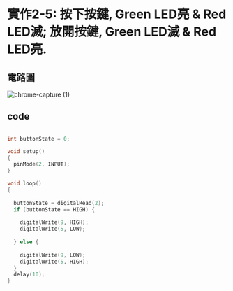 # 實作2-5: 按下按鍵, Green LED亮 & Red LED滅; 放開按鍵, Green LED滅 & Red LED亮.

## 電路圖
![chrome-capture (1)](https://user-images.githubusercontent.com/89329117/134792367-ec7da684-a05d-4b5e-91c8-383459997873.gif)


## code
````c

int buttonState = 0;

void setup()
{
  pinMode(2, INPUT);
}

void loop()
{
  
  buttonState = digitalRead(2);
  if (buttonState == HIGH) {
  
    digitalWrite(9, HIGH);
    digitalWrite(5, LOW);
    
  } else {
    
    digitalWrite(9, LOW);
    digitalWrite(5, HIGH);
  }
  delay(10); 
}
````
